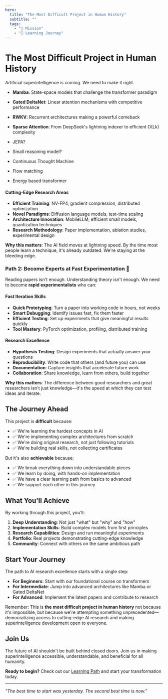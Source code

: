 ```yaml
---
hero:
  title: "The Most Difficult Project in Human History"
  subtitle: ""
  tags:
    - "🎯 Mission"
    - "🧠 Learning Journey"
---
```


# The Most Difficult Project in Human History

Artificial superintelligence is coming. We need to make it right.

- **Mamba**: State-space models that challenge the transformer paradigm
- **Gated DeltaNet**: Linear attention mechanisms with competitive performance
- **RWKV**: Recurrent architectures making a powerful comeback
- **Sparse Attention**: From DeepSeek's lightning indexer to efficient O(Lk) complexity

- JEPA?
- Small reasoning model?
- Continuous Thought Machine
- Flow matching
- Energy based transformer

#### Cutting-Edge Research Areas
- **Efficient Training**: NV-FP4, gradient compression, distributed optimization
- **Novel Paradigms**: Diffusion language models, test-time scaling
- **Architecture Innovation**: MobileLLM, efficient small models, quantization techniques
- **Research Methodology**: Paper implementation, ablation studies, experimental design

**Why this matters**: The AI field moves at lightning speed. By the time most people learn a technique, it's already outdated. We're staying at the bleeding edge.

### Path 2: Become Experts at Fast Experimentation 🚀

Reading papers isn't enough. Understanding theory isn't enough. We need to become **rapid experimentalists** who can:

#### Fast Iteration Skills
- **Quick Prototyping**: Turn a paper into working code in hours, not weeks
- **Smart Debugging**: Identify issues fast, fix them faster
- **Efficient Testing**: Set up experiments that give meaningful results quickly
- **Tool Mastery**: PyTorch optimization, profiling, distributed training

#### Research Excellence
- **Hypothesis Testing**: Design experiments that actually answer your questions
- **Reproducibility**: Write code that others (and future you) can use
- **Documentation**: Capture insights that accelerate future work
- **Collaboration**: Share knowledge, learn from others, build together

**Why this matters**: The difference between good researchers and great researchers isn't just knowledge—it's the speed at which they can test ideas and iterate.

## The Journey Ahead

This project is **difficult** because:
- ✅ We're learning the hardest concepts in AI
- ✅ We're implementing complex architectures from scratch
- ✅ We're doing original research, not just following tutorials
- ✅ We're building real skills, not collecting certificates

But it's also **achievable** because:
- ✅ We break everything down into understandable pieces
- ✅ We learn by doing, with hands-on implementation
- ✅ We have a clear learning path from basics to advanced
- ✅ We support each other in this journey

## What You'll Achieve

By working through this project, you'll:

1. **Deep Understanding**: Not just "what" but "why" and "how"
2. **Implementation Skills**: Build complex models from first principles
3. **Research Capabilities**: Design and run meaningful experiments
4. **Portfolio**: Real projects demonstrating cutting-edge knowledge
5. **Community**: Connect with others on the same ambitious path

## Start Your Journey

The path to AI research excellence starts with a single step:

- **For Beginners**: Start with our foundational course on transformers
- **For Intermediate**: Jump into advanced architectures like Mamba or Gated DeltaNet
- **For Advanced**: Implement the latest papers and contribute to research

Remember: This is **the most difficult project in human history** not because it's impossible, but because we're attempting something unprecedented—democratizing access to cutting-edge AI research and making superintelligence development open to everyone.

## Join Us

The future of AI shouldn't be built behind closed doors. Join us in making superintelligence accessible, understandable, and beneficial for all humanity.

**Ready to begin?** Check out our [Learning Path](/learn) and start your transformation today.

---

*"The best time to start was yesterday. The second best time is now."*

